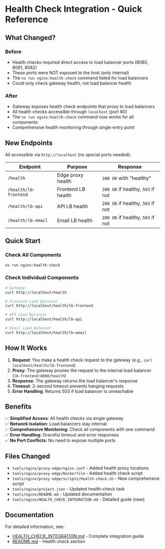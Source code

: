 # Health Check Integration - Quick Reference

## What Changed?

### Before
- Health checks required direct access to load balancer ports (8080, 8081, 8082)
- These ports were NOT exposed to the host (only internal)
- The `nx run nginx:health-check` command failed for load balancers
- Could only check gateway health, not load balancer health

### After
- Gateway exposes health check endpoints that proxy to load balancers
- All health checks accessible through `localhost` (port 80)
- The `nx run nginx:health-check` command now works for all components
- Comprehensive health monitoring through single entry point

## New Endpoints

All accessible via `http://localhost` (no special ports needed):

| Endpoint | Purpose | Response |
|----------|---------|----------|
| `/health` | Edge proxy health | `200 OK` with "healthy" |
| `/health/lb-frontend` | Frontend LB health | `200 OK` if healthy, `503` if not |
| `/health/lb-api` | API LB health | `200 OK` if healthy, `503` if not |
| `/health/lb-email` | Email LB health | `200 OK` if healthy, `503` if not |

## Quick Start

### Check All Components
```bash
nx run nginx:health-check
```

### Check Individual Components
```bash
# Gateway
curl http://localhost/health

# Frontend Load Balancer
curl http://localhost/health/lb-frontend

# API Load Balancer  
curl http://localhost/health/lb-api

# Email Load Balancer
curl http://localhost/health/lb-email
```

## How It Works

1. **Request**: You make a health check request to the gateway (e.g., `curl localhost/health/lb-frontend`)
2. **Proxy**: The gateway proxies the request to the internal load balancer (`lb-frontend:8080/health`)
3. **Response**: The gateway returns the load balancer's response
4. **Timeout**: 2-second timeout prevents hanging requests
5. **Error Handling**: Returns 503 if load balancer is unreachable

## Benefits

✅ **Simplified Access**: All health checks via single gateway  
✅ **Network Isolation**: Load balancers stay internal  
✅ **Comprehensive Monitoring**: Check all components with one command  
✅ **Error Handling**: Graceful timeout and error responses  
✅ **No Port Conflicts**: No need to expose multiple ports  

## Files Changed

- `tools/nginx/proxy-edge/nginx.conf` - Added health proxy locations
- `tools/nginx/proxy-edge/Dockerfile` - Added health check script
- `tools/nginx/proxy-edge/scripts/health-check.sh` - New comprehensive script
- `tools/nginx/project.json` - Updated health-check task
- `tools/nginx/README.md` - Updated documentation
- `tools/nginx/HEALTH_CHECK_INTEGRATION.md` - Detailed guide (new)

## Documentation

For detailed information, see:
- [HEALTH_CHECK_INTEGRATION.md](HEALTH_CHECK_INTEGRATION.md) - Complete integration guide
- [README.md](README.md#monitoring--health-checks) - Health check section
